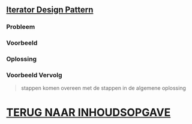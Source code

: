 ## [Iterator Design Pattern]()

### Probleem

### Voorbeeld

### Oplossing

### Voorbeeld Vervolg

> stappen komen overeen met de stappen in de algemene oplossing

# [TERUG NAAR INHOUDSOPGAVE](../README.md)
